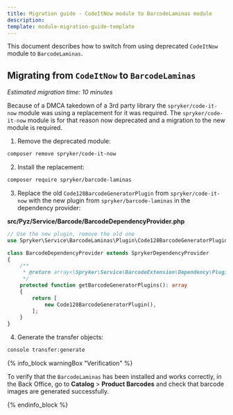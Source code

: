 ```yaml
---
title: Migration guide - CodeItNow module to BarcodeLaminas module
description: 
template: module-migration-guide-template
---
```


This document describes how to switch from using deprecated `CodeItNow` module to `BarcodeLaminas`.

## Migrating from `CodeItNow` to `BarcodeLaminas`

*Estimated migration time: 10 minutes*

Because of a DMCA takedown of a 3rd party library the `spryker/code-it-now` module was using a replacement for it was required. The `spryker/code-it-now` module is for that reason now deprecated and a migration to the new module is required.

1. Remove the deprecated module:
```bash
composer remove spryker/code-it-now
```

2. Install the replacement:

```bash
composer require spryker/barcode-laminas
```

3. Replace the old `Code128BarcodeGeneratorPlugin` from `spryker/code-it-now` with the new plugin from `spryker/barcode-laminas` in the dependency provider:

**src/Pyz/Service/Barcode/BarcodeDependencyProvider.php**

```php
// Use the new plugin, remove the old one
use Spryker\Service\BarcodeLaminas\Plugin\Code128BarcodeGeneratorPlugin;

class BarcodeDependencyProvider extends SprykerDependencyProvider
{
    /**
     * @return array<\Spryker\Service\BarcodeExtension\Dependency\Plugin\BarcodeGeneratorPluginInterface>
     */
    protected function getBarcodeGeneratorPlugins(): array
    {
        return [
            new Code128BarcodeGeneratorPlugin(),
        ];
    }
}
```

4. Generate the transfer objects:

```bash
console transfer:generate
```

{% info_block warningBox "Verification" %}

To verify that the `BarcodeLaminas` has been installed and works correctly, in the Back Office, go to **Catalog** > **Product Barcodes** and check that barcode images are generated successfully.   

{% endinfo_block %}

